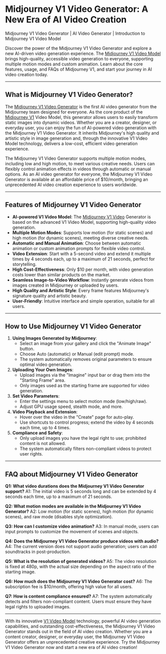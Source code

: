 # Midjourney V1 Video Generator: A New Era of AI Video Creation

Midjourney V1 Video Generator | AI Video Generator | Introduction to Midjourney V1 Video Model

Discover the power of the Midjourney V1 Video Generator and explore a new AI-driven video generation experience. The [Midjourney V1 Video Model](https://midjourneyv1.com) brings high-quality, accessible video generation to everyone, supporting multiple motion modes and custom animation. Learn about the core features, usage, and FAQs of Midjourney V1, and start your journey in AI video creation today.

---


## What is Midjourney V1 Video Generator?
The [Midjourney V1 Video Generator](https://midjourneyv1.com) is the first AI video generator from the Midjourney team designed for everyone. As the core product of the [Midjourney V1](https://midjourneyv1.com) Video Model, this generator allows users to easily transform static images into dynamic videos. Whether you are a creator, designer, or everyday user, you can enjoy the fun of AI-powered video generation with the Midjourney V1 Video Generator. It inherits Midjourney's high quality and artistic style in image generation and, through the innovative V1 Video Model technology, delivers a low-cost, efficient video generation experience.

The Midjourney V1 Video Generator supports multiple motion modes, including low and high motion, to meet various creative needs. Users can flexibly control animation effects in videos through automatic or manual options. As an AI video generator for everyone, the Midjourney V1 Video Generator is available at an affordable price of $10/month, bringing an unprecedented AI video creation experience to users worldwide.

---

## Features of Midjourney V1 Video Generator
- **AI-powered V1 Video Model**: The [Midjourney V1 Video](https://midjourneyv1.com) Generator is based on the advanced V1 Video Model, supporting high-quality video generation.
- **Multiple Motion Modes**: Supports low motion (for static scenes) and high motion (for dynamic scenes), meeting diverse creative needs.
- **Automatic and Manual Animation**: Choose between automatic animation or custom animation prompts for flexible video control.
- **Video Extension**: Start with a 5-second video and extend it multiple times by 4 seconds each, up to a maximum of 21 seconds, perfect for storytelling.
- **High Cost-Effectiveness**: Only $10 per month, with video generation costs lower than similar products on the market.
- **Seamless Image-to-Video Workflow**: Instantly generate videos from images created in Midjourney or uploaded by users.
- **High Quality and Artistic Style**: Every frame features Midjourney's signature quality and artistic beauty.
- **User-Friendly**: Intuitive interface and simple operation, suitable for all users.

---

## How to Use Midjourney V1 Video Generator
1. **Using Images Generated by Midjourney**:
   - Select an image from your gallery and click the "Animate Image" button.
   - Choose Auto (automatic) or Manual (edit prompt) mode.
   - The system automatically removes original parameters to ensure optimal video generation.
2. **Uploading Your Own Images**:
   - Upload images via the "Imagine" input bar or drag them into the "Starting Frame" area.
   - Only images used as the starting frame are supported for video generation.
3. **Set Video Parameters**:
   - Enter the settings menu to select motion mode (low/high/raw).
   - Adjust GPU usage speed, stealth mode, and more.
4. **Video Playback and Extension**:
   - Hover over the video in the "Create" page for auto-play.
   - Use shortcuts to control progress; extend the video by 4 seconds each time, up to 4 times.
5. **Compliance and Safety**:
   - Only upload images you have the legal right to use; prohibited content is not allowed.
   - The system automatically filters non-compliant videos to protect user rights.

---

## FAQ about Midjourney V1 Video Generator

**Q1: What video durations does the Midjourney V1 Video Generator support?**
A1: The initial video is 5 seconds long and can be extended by 4 seconds each time, up to a maximum of 21 seconds.

**Q2: What motion modes are available in the Midjourney V1 Video Generator?**
A2: Low motion (for static scenes), high motion (for dynamic scenes), and raw mode (disables style optimization).

**Q3: How can I customize video animation?**
A3: In manual mode, users can input prompts to customize the movement of scenes and objects.

**Q4: Does the Midjourney V1 Video Generator produce videos with audio?**
A4: The current version does not support audio generation; users can add soundtracks in post-production.

**Q5: What is the resolution of generated videos?**
A5: The video resolution is fixed at 480p, with the actual size depending on the aspect ratio of the starting image.

**Q6: How much does the Midjourney V1 Video Generator cost?**
A6: The subscription fee is $10/month, offering high value for all users.

**Q7: How is content compliance ensured?**
A7: The system automatically detects and filters non-compliant content. Users must ensure they have legal rights to uploaded images.

---

With its innovative [V1 Video Model](https://midjourneyv1.com) technology, powerful AI video generation capabilities, and outstanding cost-effectiveness, the Midjourney V1 Video Generator stands out in the field of AI video creation. Whether you are a content creator, designer, or everyday user, the Midjourney V1 Video Generator offers an unprecedented creative experience. Try the Midjourney V1 Video Generator now and start a new era of AI video creation! 
